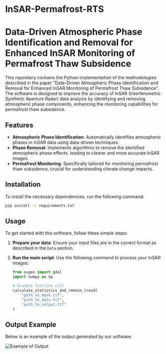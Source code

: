 # InSAR-Permafrost-RTS
# Data-Driven Atmospheric Phase Identification and Removal for Enhanced InSAR Monitoring of Permafrost Thaw Subsidence

This repository contains the Python implementation of the methodologies described in the paper "Data-Driven Atmospheric Phase Identification and Removal for Enhanced InSAR Monitoring of Permafrost Thaw Subsidence". The software is designed to improve the accuracy of InSAR (Interferometric Synthetic Aperture Radar) data analysis by identifying and removing atmospheric phase components, enhancing the monitoring capabilities for permafrost thaw subsidence.

## Features

- **Atmospheric Phase Identification**: Automatically identifies atmospheric phases in InSAR data using data-driven techniques.
- **Phase Removal**: Implements algorithms to remove the identified atmospheric phase effects, leading to clearer and more accurate InSAR images.
- **Permafrost Monitoring**: Specifically tailored for monitoring permafrost thaw subsidence, crucial for understanding climate change impacts.

## Installation

To install the necessary dependencies, run the following command:

```bash
pip install -r requirements.txt
```

## Usage

To get started with this software, follow these simple steps:

1. **Prepare your data**: Ensure your input files are in the correct format as described in the `Data` section.

2. **Run the main script**: Use the following command to process your InSAR images:

   ```python
   from osgeo import gdal
   import numpy as np

   # Example function call
   calculate_statistics_and_remove_trend(
       "path_to_mask.tif",
       "path_to_data.tif",
       "path_to_output.tif"
   )
   ```
## Output Example

Below is an example of the output generated by our software:

![Example of Output](Results.png)
